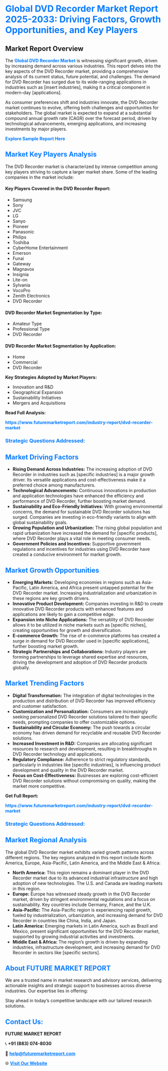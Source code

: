 <h1 style="color: #007BFF;">Global DVD Recorder Market Report 2025-2033: Driving Factors, Growth Opportunities, and Key Players</h1>

<section id="overview">
<h2>Market Report Overview</h2>
<p>The <a href="https://www.futuremarketreport.com/industry-report/dvd-recorder-market" style="color: #007BFF; text-decoration: none;"><strong>Global DVD Recorder Market</strong></a> is witnessing significant growth, driven by increasing demand across various industries. This report delves into the key aspects of the DVD Recorder market, providing a comprehensive analysis of its current status, future potential, and challenges. The demand for DVD Recorder has surged due to its wide-ranging applications in industries such as [insert industries], making it a critical component in modern-day [applications].</p>
<p>As consumer preferences shift and industries innovate, the DVD Recorder market continues to evolve, offering both challenges and opportunities for stakeholders. The global market is expected to expand at a substantial compound annual growth rate (CAGR) over the forecast period, driven by technological advancements, emerging applications, and increasing investments by major players.</p>
</section>

<section id="overview">
<p><a href="https://www.futuremarketreport.com/request-sample/reportId=98582" style="color: #007BFF; text-decoration: none;"><strong>Explore Sample Report Here</strong></a></p>
</section>

<section id="key-players">
<h2 style="color: #007BFF;">Market Key Players Analysis</h2>
<p>The DVD Recorder market is characterized by intense competition among key players striving to capture a larger market share. Some of the leading companies in the market include:</p>
<h4>Key Players Covered in the DVD Recorder Report:</h4>
<ul><li>Samsung</li><li>Sony</li><li>JVC</li><li>LG</li><li>Sanyo</li><li>Pioneer</li><li>Panasonic</li><li>Philips</li><li>Toshiba</li><li>CyberHome Entertainment</li><li>Emerson</li><li>Funai</li><li>Gateway</li><li>Magnavox</li><li>Insignia</li><li>Lite-on</li><li>Sylvania</li><li>VocoPro</li><li>Zenith Electronics</li><li>DVD Recorder</li></ul>
<h4>DVD Recorder Market Segmentation by Type:</h4>
<ul><li>Amateur Type</li><li>Professional Type</li><li>DVD Recorder</li></ul>

<h4>DVD Recorder Market Segmentation by Application:</h4>
<ul><li>Home</li><li>Commercial</li><li>DVD Recorder</li></ul>
<p><strong>Key Strategies Adopted by Market Players:</strong></p>
<ul>
<li>Innovation and R&D</li>
<li>Geographical Expansion</li>
<li>Sustainability Initiatives</li>
<li>Mergers and Acquisitions</li>
</ul>
</section>

<section>
<p><strong>Read Full Analysis: </strong></p><a href="https://www.futuremarketreport.com/industry-report/dvd-recorder-market" style="color: #007BFF; text-decoration: none;"><strong>https://www.futuremarketreport.com/industry-report/dvd-recorder-market</strong></a>
<h3 style="color: #007BFF;">Strategic Questions Addressed:</h3>
</section>

<section id="driving-factors">
<h2 style="color: #007BFF;">Market Driving Factors</h2>
<ul>
<li><strong>Rising Demand Across Industries:</strong> The increasing adoption of DVD Recorder in industries such as [specific industries] is a major growth driver. Its versatile applications and cost-effectiveness make it a preferred choice among manufacturers.</li>
<li><strong>Technological Advancements:</strong> Continuous innovations in production and application technologies have enhanced the efficiency and performance of DVD Recorder, further boosting market demand.</li>
<li><strong>Sustainability and Eco-Friendly Initiatives:</strong> With growing environmental concerns, the demand for sustainable DVD Recorder solutions has surged. Companies are investing in eco-friendly variants to align with global sustainability goals.</li>
<li><strong>Growing Population and Urbanization:</strong> The rising global population and rapid urbanization have increased the demand for [specific products], where DVD Recorder plays a vital role in meeting consumer needs.</li>
<li><strong>Government Policies and Incentives:</strong> Supportive government regulations and incentives for industries using DVD Recorder have created a conducive environment for market growth.</li>
</ul>
</section>

<section id="growth-opportunities">
<h2 style="color: #007BFF;">Market Growth Opportunities</h2>
<ul>
<li><strong>Emerging Markets:</strong> Developing economies in regions such as Asia-Pacific, Latin America, and Africa present untapped potential for the DVD Recorder market. Increasing industrialization and urbanization in these regions are key growth drivers.</li>
<li><strong>Innovative Product Development:</strong> Companies investing in R&D to create innovative DVD Recorder products with enhanced features and applications are likely to gain a competitive edge.</li>
<li><strong>Expansion into Niche Applications:</strong> The versatility of DVD Recorder allows it to be utilized in niche markets such as [specific niches], creating opportunities for growth and diversification.</li>
<li><strong>E-commerce Growth:</strong> The rise of e-commerce platforms has created a surge in demand for DVD Recorder used in [specific applications], further boosting market growth.</li>
<li><strong>Strategic Partnerships and Collaborations:</strong> Industry players are forming partnerships to leverage shared expertise and resources, driving the development and adoption of DVD Recorder products globally.</li>
</ul>
</section>

<section id="trending-factors">
<h2 style="color: #007BFF;">Market Trending Factors</h2>
<ul>
<li><strong>Digital Transformation:</strong> The integration of digital technologies in the production and distribution of DVD Recorder has improved efficiency and customer satisfaction.</li>
<li><strong>Customization and Personalization:</strong> Consumers are increasingly seeking personalized DVD Recorder solutions tailored to their specific needs, prompting companies to offer customizable options.</li>
<li><strong>Sustainability and Circular Economy:</strong> The push towards a circular economy has driven demand for recyclable and reusable DVD Recorder solutions.</li>
<li><strong>Increased Investment in R&D:</strong> Companies are allocating significant resources to research and development, resulting in breakthroughs in DVD Recorder technology and applications.</li>
<li><strong>Regulatory Compliance:</strong> Adherence to strict regulatory standards, particularly in industries like [specific industries], is influencing product development and quality in the DVD Recorder market.</li>
<li><strong>Focus on Cost-Effectiveness:</strong> Businesses are exploring cost-efficient DVD Recorder solutions without compromising on quality, making the market more competitive.</li>
</ul>
</section>

<section>
<p><strong>Get Full Report: </strong></p><a href="https://www.futuremarketreport.com/industry-report/dvd-recorder-market" style="color: #007BFF; text-decoration: none;"><strong>https://www.futuremarketreport.com/industry-report/dvd-recorder-market</strong></a>
<h3 style="color: #007BFF;">Strategic Questions Addressed:</h3>
</section>


<section id="regional-analysis">
<h2 style="color: #007BFF;">Market Regional Analysis</h2>
<p>The global DVD Recorder market exhibits varied growth patterns across different regions. The key regions analyzed in this report include North America, Europe, Asia-Pacific, Latin America, and the Middle East & Africa:</p>
<ul>
<li><strong>North America:</strong> This region remains a dominant player in the DVD Recorder market due to its advanced industrial infrastructure and high adoption of new technologies. The U.S. and Canada are leading markets in this region.</li>
<li><strong>Europe:</strong> Europe has witnessed steady growth in the DVD Recorder market, driven by stringent environmental regulations and a focus on sustainability. Key countries include Germany, France, and the U.K.</li>
<li><strong>Asia-Pacific:</strong> The Asia-Pacific region is experiencing rapid growth, fueled by industrialization, urbanization, and increasing demand for DVD Recorder in countries like China, India, and Japan.</li>
<li><strong>Latin America:</strong> Emerging markets in Latin America, such as Brazil and Mexico, present significant opportunities for the DVD Recorder market, supported by growing industrial activities and investments.</li>
<li><strong>Middle East & Africa:</strong> The region’s growth is driven by expanding industries, infrastructure development, and increasing demand for DVD Recorder in sectors like [specific sectors].</li>
</ul>
</section>

<footer>
<h2 style="color: #007BFF;">About FUTURE MARKET REPORT</h2>
<p>We are a trusted name in market research and advisory services, delivering actionable insights and strategic support to businesses across diverse industries. Our expertise lies in offering:</p>

<p>Stay ahead in today’s competitive landscape with our tailored research solutions.</p>

<h2 style="color: #007BFF;">Contact Us:</h2>
<p><strong>FUTURE MARKET REPORT</strong></p>
<p>📞 <strong>+91 (883) 074-8030</strong></p>
<p>📧 <strong><a href="mailto:help@futuremarketreport.com" style="color: #007BFF;">help@futuremarketreport.com</a></strong></p>
<p>🌐 <strong><a href="https://www.futuremarketreport.com/" style="color: #007BFF;">Visit Our Website</a></strong></p>
</footer>